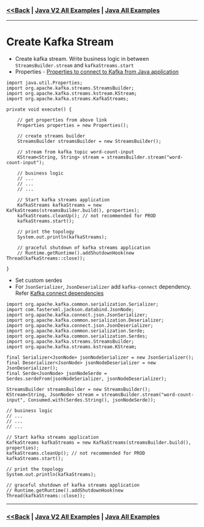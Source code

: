 ### [<<Back](../README.md) | [Java V2 All Examples](https://github.com/avinashbabudonthu/java/blob/master/java-v2/README.md) | [Java All Examples](https://github.com/avinashbabudonthu/java/blob/master/README.md)
------
# Create Kafka Stream
* Create kafka stream. Write business logic in between `StreamsBuilder.stream` and `kafkaStreams.start`
* Properties - [Properties to connect to Kafka from Java application](connect-to-kafka-from-java.md)
```
import java.util.Properties;
import org.apache.kafka.streams.StreamsBuilder;
import org.apache.kafka.streams.kstream.KStream;
import org.apache.kafka.streams.KafkaStreams;

private void execute() {

	// get properties from above link
	Properties properties = new Properties();

	// create streams builder
	StreamsBuilder streamsBuilder = new StreamsBuilder();

	// stream from kafka topic word-count-input
	KStream<String, String> stream = streamsBuilder.stream("word-count-input");

	// business logic
	// ...
	// ...
	// ...

	// Start kafka streams application
	KafkaStreams kafkaStreams = new KafkaStreams(streamsBuilder.build(), properties);
	kafkaStreams.cleanUp(); // not recommended for PROD
	kafkaStreams.start();

	// print the topology
	System.out.println(kafkaStreams);

	// graceful shutdown of kafka streams application
	// Runtime.getRuntime().addShutdownHook(new Thread(kafkaStreams::close));

}
```
* Set custom serdes
* For `JsonSerializer`, `JsonDeserializer` add `kafka-connect` dependency. Refer [Kafka connect dependencies](../kafka-connect/files/dependencies.md)
```
import org.apache.kafka.common.serialization.Serializer;
import com.fasterxml.jackson.databind.JsonNode;
import org.apache.kafka.connect.json.JsonSerializer;
import org.apache.kafka.common.serialization.Deserializer;
import org.apache.kafka.connect.json.JsonDeserializer;
import org.apache.kafka.common.serialization.Serde;
import org.apache.kafka.common.serialization.Serdes;
import org.apache.kafka.streams.StreamsBuilder;
import org.apache.kafka.streams.kstream.KStream;

final Serializer<JsonNode> jsonNodeSerializer = new JsonSerializer();
final Deserializer<JsonNode> jsonNodeDeserializer = new JsonDeserializer();
final Serde<JsonNode> jsonNodeSerde = Serdes.serdeFrom(jsonNodeSerializer, jsonNodeDeserializer);

StreamsBuilder streamsBuilder = new StreamsBuilder();
KStream<String, JsonNode> stream = streamsBuilder.stream("word-count-input", Consumed.with(Serdes.String(), jsonNodeSerde));

// business logic
// ...
// ...
// ...

// Start kafka streams application
KafkaStreams kafkaStreams = new KafkaStreams(streamsBuilder.build(), properties);
kafkaStreams.cleanUp(); // not recommended for PROD
kafkaStreams.start();

// print the topology
System.out.println(kafkaStreams);

// graceful shutdown of kafka streams application
// Runtime.getRuntime().addShutdownHook(new Thread(kafkaStreams::close));
```
------
### [<<Back](../README.md) | [Java V2 All Examples](https://github.com/avinashbabudonthu/java/blob/master/java-v2/README.md) | [Java All Examples](https://github.com/avinashbabudonthu/java/blob/master/README.md)
